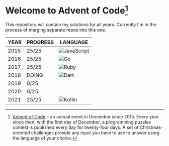 # Welcome to Advent of Code[^aoc]

This repository will contain my solutions for all years. Currently I'm in the process of merging separate repos into this one.

| YEAR | PROGRESS | LANGUAGE |
| ---- | -------- | -------- |
| 2015 | 25/25    | <img alt="JavaScript" src="https://img.shields.io/badge/JavaScript-444444.svg?logo=javascript"> |
| 2016 | 25/25    | <img alt="Go" src="https://img.shields.io/badge/Go-444444.svg?logo=go"> |
| 2017 | 25/25    | <img alt="Ruby" src="https://img.shields.io/badge/Ruby-444444.svg?logo=ruby&logoColor=CC342D"> |
| 2018 | DOING    | <img alt="Dart" src="https://img.shields.io/badge/Dart-444444.svg?logo=dart&logoColor=0175C2"> |
| 2019 | 0/25     | |
| 2020 | 0/25     | |
| 2021 | 25/25    | <img alt="Kotlin" src="https://img.shields.io/badge/Kotlin-444444.svg?logo=Kotlin"> |

[^aoc]:
    [Advent of Code][aoc] – an annual event in December since 2015.
    Every year since then, with the first day of December, a programming puzzles contest is published every day for twenty-four days.
    A set of Christmas-oriented challenges provide any input you have to use to answer using the language of your choice.

[aoc]: https://adventofcode.com
